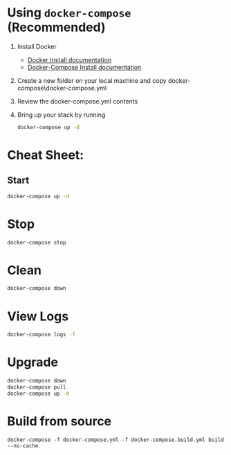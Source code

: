 # Using `docker-compose` (Recommended)

1. Install Docker

	- [Docker Install documentation](https://docs.docker.com/install/)
	- [Docker-Compose Install documentation](https://docs.docker.com/compose/install/)

2. Create a new folder on your local machine and copy docker-compose\docker-compose.yml

3. Review the docker-compose.yml contents

4. Bring up your stack by running

	```bash
	docker-compose up -d
	```

# Cheat Sheet:

## Start

```bash
docker-compose up -d
```

# Stop

```bash
docker-compose stop
```

# Clean

```bash
docker-compose down
```

# View Logs

```bash
docker-compose logs -f
```

# Upgrade

```bash
docker-compose down
docker-compose pull
docker-compose up -d
```

# Build from source

```
docker-compose -f docker-compose.yml -f docker-compose.build.yml build --no-cache